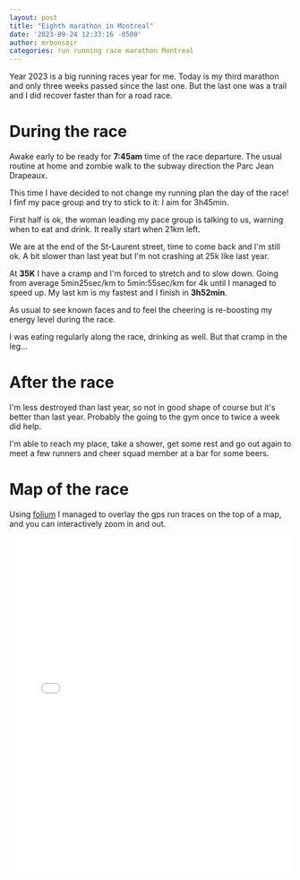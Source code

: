 ```yaml
---
layout: post
title: "Eighth marathon in Montreal"
date: '2023-09-24 12:33:16 -0500'
author: mrbonsoir
categories: run running race marathon Montreal
---
```


Year 2023 is a big running races year for me. Today is my third marathon and only three weeks passed since the last one. But the last one was a trail and I did recover faster than for a road race.

# During the race

Awake early to be ready for **7:45am** time of the race departure. The usual routine at home and zombie walk to the subway direction the Parc Jean Drapeaux.

This time I have decided to not change my running plan the day of the race! I finf my pace group and try to stick to it: I aim for 3h45min.

First half is ok, the woman leading my pace group is talking to us, warning when to eat and drink. It really start when 21km left.

We are at the end of the St-Laurent street, time to come back and I'm still ok. A bit slower than last yeat but I'm not crashing at 25k like last year.

At **35K** I have a cramp and I'm forced to stretch and to slow down. Going from average 5min25sec/km to 5min:55sec/km for 4k until I managed to speed up. My last km is my fastest and I finish in **3h52min**.

As usual to see known faces and to feel the cheering is re-boosting my energy level during the race.

I was eating regularly along the race, drinking as well. But that cramp in the leg...

# After the race

I'm less destroyed than last year, so not in good shape of course but it's better than last year. Probably the going to the gym once to twice a week did help.

I'm able to reach my place, take a shower, get some rest and go out again to meet a few runners and cheer squad member at a bar for some beers.

# Map of the race

Using [folium][folium-link] I managed to overlay the gps run traces on the top of a map, and you can interactively zoom in and out.
<iframe src='/data/mapMontreal.html' height="600px" width="100%" style="border:none;"></iframe>

[folium-link]:[https://python-visualization.github.io/folium/latest/]
[runk-link]:https://www.runkseries.com/
[harricana-link]: https://ultratrailharricana.com/